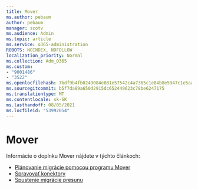 ```yaml
---
title: Mover
ms.author: pebaum
author: pebaum
manager: scotv
ms.audience: Admin
ms.topic: article
ms.service: o365-administration
ROBOTS: NOINDEX, NOFOLLOW
localization_priority: Normal
ms.collection: Adm_O365
ms.custom:
- "9001486"
- "3522"
ms.openlocfilehash: 7bdf9b4fb0249084e081e57542c4a7365c1e84b8e5947c1e5aa90c3118f3930f
ms.sourcegitcommit: b5f7da89a650d2915dc652449623c78be6247175
ms.translationtype: MT
ms.contentlocale: sk-SK
ms.lasthandoff: 08/05/2021
ms.locfileid: "53992054"
---
```

# <a name="mover"></a>Mover

Informácie o doplnku Mover nájdete v týchto článkoch:

- [Plánovanie migrácie pomocou programu Mover](https://docs.microsoft.com/sharepointmigration/mover-plan-migration)
- [Spravovať konektory](https://docs.microsoft.com/sharepointmigration/mover-manage-connectors)
- [Spustenie migrácie presunu](https://docs.microsoft.com/sharepointmigration/mover-running-migration)
